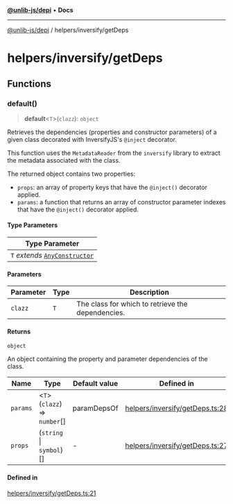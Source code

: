 [**@unlib-js/depi**](../../README.md) • **Docs**

***

[@unlib-js/depi](../../README.md) / helpers/inversify/getDeps

# helpers/inversify/getDeps

## Functions

### default()

> **default**\<`T`\>(`clazz`): `object`

Retrieves the dependencies (properties and constructor parameters) of a
given class decorated with InversifyJS's `@inject` decorator.

This function uses the `MetadataReader` from the `inversify` library to
extract the metadata associated with the class.

The returned object contains two properties:
- `props`: an array of property keys that have the `@inject()` decorator
  applied.
- `params`: a function that returns an array of constructor parameter
  indexes that have the `@inject()` decorator applied.

#### Type Parameters

| Type Parameter |
| ------ |
| `T` *extends* [`AnyConstructor`](../../index.md#anyconstructor) |

#### Parameters

| Parameter | Type | Description |
| ------ | ------ | ------ |
| `clazz` | `T` | The class for which to retrieve the dependencies. |

#### Returns

`object`

An object containing the property and parameter dependencies of
the class.

| Name | Type | Default value | Defined in |
| ------ | ------ | ------ | ------ |
| `params` | \<`T`\>(`clazz`) => `number`[] | paramDepsOf | [helpers/inversify/getDeps.ts:28](https://github.com/unlib-js/depi/blob/main/src/helpers/inversify/getDeps.ts#L28) |
| `props` | (`string` \| `symbol`)[] | - | [helpers/inversify/getDeps.ts:27](https://github.com/unlib-js/depi/blob/main/src/helpers/inversify/getDeps.ts#L27) |

#### Defined in

[helpers/inversify/getDeps.ts:21](https://github.com/unlib-js/depi/blob/main/src/helpers/inversify/getDeps.ts#L21)

